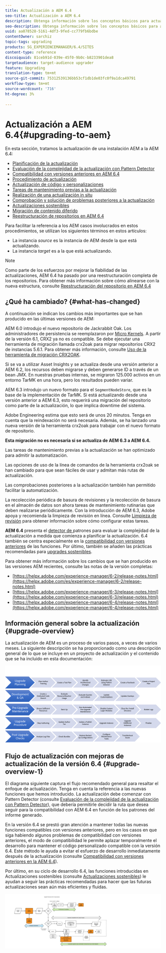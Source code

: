 ```yaml
---
title: Actualización a AEM 6.4
seo-title: Actualización a AEM 6.4
description: Obtenga información sobre los conceptos básicos para actualizar una instalación de AEM anterior a AEM 6.4.
seo-description: Obtenga información sobre los conceptos básicos para actualizar una instalación de AEM anterior a AEM 6.4.
uuid: aa878528-5161-4df3-9fed-cc779fb6bdbe
contentOwner: sarchiz
topic-tags: upgrading
products: SG_EXPERIENCEMANAGER/6.4/SITES
content-type: reference
discoiquuid: 81ceb91d-039e-45f0-9b0c-b8233901dea8
targetaudience: target-audience upgrader
feature: Upgrading
translation-type: tm+mt
source-git-commit: 75312539136bb53cf1db1de03fc0f9a1dca49791
workflow-type: tm+mt
source-wordcount: '716'
ht-degree: 3%

---
```



# Actualización a AEM 6.4{#upgrading-to-aem}

En esta sección, tratamos la actualización de una instalación AEM a la AEM 6.4:

* [Planificación de la actualización](/help/sites-deploying/upgrade-planning.md)
* [Evaluación de la complejidad de la actualización con Pattern Detector](/help/sites-deploying/pattern-detector.md)
* [Compatibilidad con versiones anteriores en AEM 6.4](/help/sites-deploying/backward-compatibility.md)
* [Procedimiento de actualización](/help/sites-deploying/upgrade-procedure.md)
* [Actualización de código y personalizaciones](/help/sites-deploying/upgrading-code-and-customizations.md)
* [Tareas de mantenimiento previas a la actualización](/help/sites-deploying/pre-upgrade-maintenance-tasks.md)
* [Realización de una actualización in situ](/help/sites-deploying/in-place-upgrade.md)
* [Comprobación y solución de problemas posteriores a la actualización](/help/sites-deploying/post-upgrade-checks-and-troubleshooting.md)
* [Actualizaciones sostenibles](/help/sites-deploying/sustainable-upgrades.md)
* [Migración de contenido diferido](/help/sites-deploying/lazy-content-migration.md)
* [Reestructuración de repositorios en AEM 6.4](/help/sites-deploying/repository-restructuring.md)

Para facilitar la referencia a los AEM casos involucrados en estos procedimientos, se utilizan los siguientes términos en estos artículos:

* La instancia *source* es la instancia de AEM desde la que está actualizando.
* La instancia *target* es a la que está actualizando.

>[!NOTE]
>
>Como parte de los esfuerzos por mejorar la fiabilidad de las actualizaciones, AEM 6.4 ha pasado por una reestructuración completa de los repositorios. Para obtener más información sobre cómo alinearse con la nueva estructura, consulte [Reestructuración del repositorio en AEM 6.4](/help/sites-deploying/repository-restructuring.md)

## ¿Qué ha cambiado? {#what-has-changed}

A continuación se indican los cambios más importantes que se han producido en las últimas versiones de AEM:

AEM 6.0 introdujo el nuevo repositorio de Jackrabbit Oak. Los administradores de persistencia se reemplazaron por [Micro Kernels](/help/sites-deploying/recommended-deploys.md). A partir de la versión 6.1, CRX2 ya no es compatible. Se debe ejecutar una herramienta de migración llamada crx2oak para migrar repositorios CRX2 de instancias 5.6.1. Para obtener más información, consulte [Uso de la herramienta de migración CRX2OAK](/help/sites-deploying/using-crx2oak.md).

Si se va a utilizar Asset Insights y se actualiza desde una versión anterior a AEM 6.2, los recursos deben migrarse y deben generarse ID a través de un bean JMX. En nuestras pruebas internas, se migraron 125.000 activos en un entorno TarMK en una hora, pero los resultados pueden variar.

AEM 6.3 introdujo un nuevo formato para el `SegmentNodeStore`, que es la base de la implementación de TarMK. Si está actualizando desde una versión anterior a AEM 6.3, esto requerirá una migración del repositorio como parte de la actualización, lo que implica downtime del sistema.

Adobe Engineering estima que esto será de unos 20 minutos. Tenga en cuenta que la reindexación no será necesaria. Además, se ha lanzado una nueva versión de la herramienta crx2oak para trabajar con el nuevo formato de repositorio.

**Esta migración no es necesaria si se actualiza de AEM 6.3 a AEM 6.4.**

Las tareas de mantenimiento previas a la actualización se han optimizado para admitir la automatización.

Las opciones de uso de la línea de comandos de la herramienta crx2oak se han cambiado para que sean fáciles de usar y admitan más rutas de actualización.

Las comprobaciones posteriores a la actualización también han permitido facilitar la automatización.

La recolección periódica de basura de revisiones y la recolección de basura en el almacén de datos son ahora tareas de mantenimiento rutinarias que deben realizarse periódicamente. Con la introducción de AEM 6.3, Adobe apoya y recomienda la limpieza de revisión en línea. Consulte [Limpieza de revisión](/help/sites-deploying/revision-cleanup.md) para obtener información sobre cómo configurar estas tareas.

**AEM 6.4** presenta el  [detector de ](/help/sites-deploying/pattern-detector.md) patrones para evaluar la complejidad de la actualización a medida que comienza a planificar la actualización. 6.4 también se centra especialmente en la [compatibilidad con versiones anteriores](/help/sites-deploying/backward-compatibility.md) de las funciones. Por último, también se añaden las prácticas recomendadas para [upgrades sostenibles](/help/sites-deploying/sustainable-upgrades.md).

Para obtener más información sobre los cambios que se han producido en las versiones AEM recientes, consulte las notas de la versión completas:

* [https://helpx.adobe.com/experience-manager/6-2/release-notes.html](https://helpx.adobe.com/es/experience-manager/6-2/release-notes.html)
* [https://helpx.adobe.com/experience-manager/6-3/release-notes.html](https://helpx.adobe.com/experience-manager/6-3/release-notes.html)
* [https://helpx.adobe.com/experience-manager/6-4/release-notes.html](https://helpx.adobe.com/experience-manager/6-4/release-notes.html)

## Información general sobre la actualización {#upgrade-overview}

La actualización de AEM es un proceso de varios pasos, a veces de varios meses. La siguiente descripción se ha proporcionado como una descripción general de lo que se incluye en un proyecto de actualización y el contenido que se ha incluido en esta documentación:

![screen_shot_2018-03-30at80708am](assets/screen_shot_2018-03-30at80708am.png)

## Flujo de actualización con mejoras de actualización de la versión 6.4 {#upgrade-overview-1}

El diagrama siguiente captura el flujo recomendado general para resaltar el enfoque de actualización. Tenga en cuenta la referencia a las nuevas funciones que hemos introducido. La actualización debe comenzar con Pattern Detector (consulte [Evaluación de la complejidad de la actualización con Pattern Detector](/help/sites-deploying/pattern-detector.md)), que debería permitirle decidir la ruta que desea seguir para la compatibilidad con AEM 6.4 en función de los patrones del informe generado.

En la versión 6.4 se prestó gran atención a mantener todas las nuevas funciones compatibles con versiones anteriores, pero en los casos en que siga habiendo algunos problemas de compatibilidad con versiones anteriores, el modo de compatibilidad le permite aplazar temporalmente el desarrollo para mantener el código personalizado compatible con la versión 6.4. Este método le ayuda a evitar el esfuerzo de desarrollo inmediatamente después de la actualización (consulte [Compatibilidad con versiones anteriores en la AEM 6.4](/help/sites-deploying/backward-compatibility.md)).

Por último, en su ciclo de desarrollo 6.4, las funciones introducidas en Actualizaciones sostenibles (consulte [Actualizaciones sostenibles](/help/sites-deploying/sustainable-upgrades.md)) le ayudan a seguir las prácticas recomendadas para hacer que las futuras actualizaciones sean aún más eficientes y fluidas.

![6_4_upgrade_overviewflowchart-newpage3](assets/6_4_upgrade_overviewflowchart-newpage3.png)

